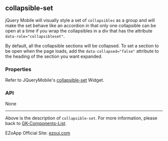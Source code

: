 ## collapsible-set
jQuery Mobile will visually style a set of `collapsibles` as a group and will make the set behave like an accordion in that only one collapsible can be open at a time if you wrap the collapsibles in a div that has the attribute `data-role="collapsibleset"`.

By default, all the collapsible sections will be collapsed. To set a section to be open when the page loads, add the `data-collapsed="false"` attribute to the heading of the section you want expanded.

### Properties
Refer to JQueryMobile's [collapsible-set](http://api.jquerymobile.com/collapsibleset/) Widget.

### API
None


----------
Above is the description of `collapsible-set`. For more information, please back to [GK-Components-List](https://github.com/ezoapp/Learn-GK-Components).

EZoApp Official Site: [ezoui.com](http://ezoui.com/)




